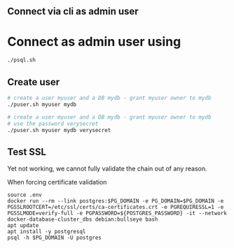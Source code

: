 ## Connect via cli as admin user

# Connect as admin user using

```bash
./psql.sh
```

## Create user

```bash
# create a user myuser and a DB mydb - grant myuser owner to mydb
./puser.sh myuser mydb
```

```bash
# create a user myuser and a DB mydb - grant myuser owner to mydb
# use the password verysecret
./puser.sh myuser mydb verysecret
```

## Test SSL

Yet not working, we cannot fully validate the chain out of any reason.

When forcing certificate validation

```
source .env
docker run --rm --link postgres:$PG_DOMAIN -e PG_DOMAIN=$PG_DOMAIN -e PGSSLROOTCERT=/etc/ssl/certs/ca-certificates.crt -e PGREQUIRESSL=1 -e PGSSLMODE=verify-full -e PGPASSWORD=${POSTGRES_PASSWORD} -it --network docker-database-cluster_dbs debian:bullseye bash
apt update
apt install -y postgresql
psql -h $PG_DOMAIN -U postgres
```
